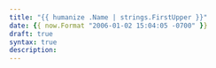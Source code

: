 ```yaml
---
title: "{{ humanize .Name | strings.FirstUpper }}"
date: {{ now.Format "2006-01-02 15:04:05 -0700" }}
draft: true
syntax: true
description:
---
```


